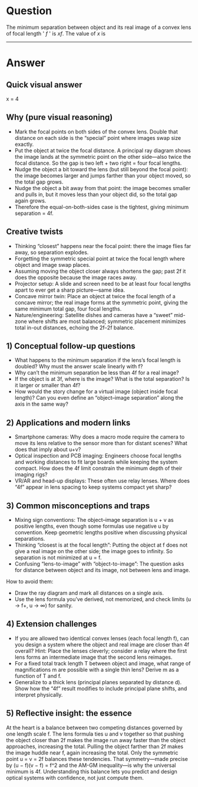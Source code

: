 # Question
The minimum separation between object and its real image of a convex lens of focal length ' $f$ ' is $x f$. The value of $x$ is

---
# Answer
## Quick visual answer
x = 4

## Why (pure visual reasoning)
- Mark the focal points on both sides of the convex lens. Double that distance on each side is the “special” point where images swap size exactly.
- Put the object at twice the focal distance. A principal ray diagram shows the image lands at the symmetric point on the other side—also twice the focal distance. So the gap is two left + two right = four focal lengths.
- Nudge the object a bit toward the lens (but still beyond the focal point): the image becomes larger and jumps farther than your object moved, so the total gap grows.
- Nudge the object a bit away from that point: the image becomes smaller and pulls in, but it moves less than your object did, so the total gap again grows.
- Therefore the equal-on-both-sides case is the tightest, giving minimum separation = 4f.

## Creative twists
- Thinking “closest” happens near the focal point: there the image flies far away, so separation explodes.
- Forgetting the symmetric special point at twice the focal length where object and image swap places.
- Assuming moving the object closer always shortens the gap; past 2f it does the opposite because the image races away.
- Projector setup: A slide and screen need to be at least four focal lengths apart to ever get a sharp picture—same idea.
- Concave mirror twin: Place an object at twice the focal length of a concave mirror; the real image forms at the symmetric point, giving the same minimum total gap, four focal lengths.
- Nature/engineering: Satellite dishes and cameras have a “sweet” mid-zone where shifts are most balanced; symmetric placement minimizes total in-out distances, echoing the 2f–2f balance.


## 1) Conceptual follow-up questions
- What happens to the minimum separation if the lens’s focal length is doubled? Why must the answer scale linearly with f?
- Why can’t the minimum separation be less than 4f for a real image?
- If the object is at 3f, where is the image? What is the total separation? Is it larger or smaller than 4f?
- How would the story change for a virtual image (object inside focal length)? Can you even define an “object–image separation” along the axis in the same way?

## 2) Applications and modern links
- Smartphone cameras: Why does a macro mode require the camera to move its lens relative to the sensor more than for distant scenes? What does that imply about u+v?
- Optical inspection and PCB imaging: Engineers choose focal lengths and working distances to fit large boards while keeping the system compact. How does the 4f limit constrain the minimum depth of their imaging rigs?
- VR/AR and head-up displays: These often use relay lenses. Where does “4f” appear in lens spacing to keep systems compact yet sharp?

## 3) Common misconceptions and traps
- Mixing sign conventions: The object–image separation is u + v as positive lengths, even though some formulas use negative u by convention. Keep geometric lengths positive when discussing physical separations.
- Thinking “closest is at the focal length”: Putting the object at f does not give a real image on the other side; the image goes to infinity. So separation is not minimized at u = f.
- Confusing “lens-to-image” with “object-to-image”: The question asks for distance between object and its image, not between lens and image.

How to avoid them:
- Draw the ray diagram and mark all distances on a single axis.
- Use the lens formula you’ve derived, not memorized, and check limits (u → f+, u → ∞) for sanity.

## 4) Extension challenges
- If you are allowed two identical convex lenses (each focal length f), can you design a system where the object and real image are closer than 4f overall? Hint: Place the lenses cleverly; consider a relay where the first lens forms an intermediate image that the second lens reimages.
- For a fixed total track length T between object and image, what range of magnifications m are possible with a single thin lens? Derive m as a function of T and f.
- Generalize to a thick lens (principal planes separated by distance d). Show how the “4f” result modifies to include principal plane shifts, and interpret physically.

## 5) Reflective insight: the essence
At the heart is a balance between two competing distances governed by one length scale f. The lens formula ties u and v together so that pushing the object closer than 2f makes the image run away faster than the object approaches, increasing the total. Pulling the object farther than 2f makes the image huddle near f, again increasing the total. Only the symmetric point u = v = 2f balances these tendencies. That symmetry—made precise by (u − f)(v − f) = f^2 and the AM-GM inequality—is why the universal minimum is 4f. Understanding this balance lets you predict and design optical systems with confidence, not just compute them.
